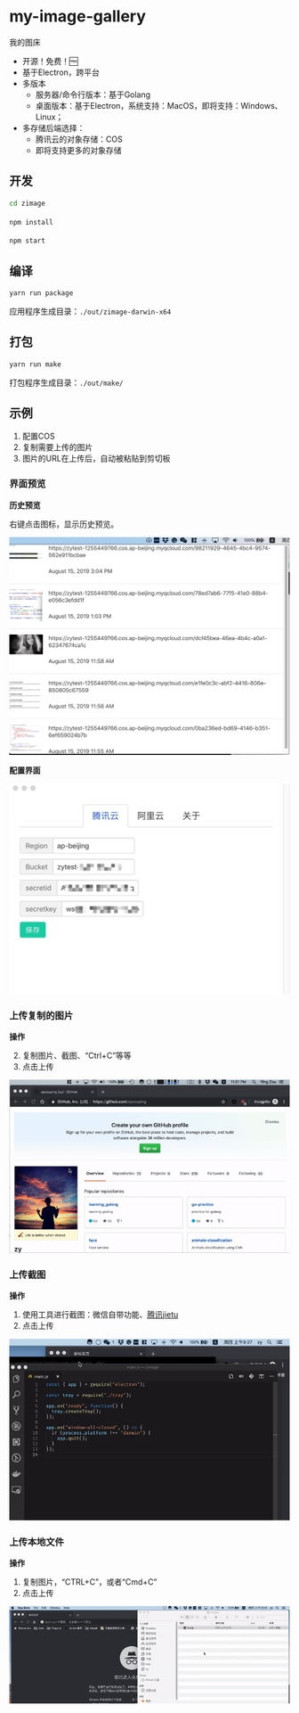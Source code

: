 # my-image-gallery

我的图床

- 开源！免费！🆓
- 基于Electron，跨平台
- 多版本
  - 服务器/命令行版本：基于Golang
  - 桌面版本：基于Electron，系统支持：MacOS，即将支持：Windows、Linux；
- 多存储后端选择：
  - 腾讯云的对象存储：COS
  - 即将支持更多的对象存储





## 开发



```bash
cd zimage

npm install

npm start
```



## 编译

```bash
yarn run package
```

应用程序生成目录：`./out/zimage-darwin-x64`

## 打包

```bash
yarn run make
```

打包程序生成目录：`./out/make/`

## 示例

1. 配置COS
2. 复制需要上传的图片
3. 图片的URL在上传后，自动被粘贴到剪切板



### 界面预览



**历史预览**

右键点击图标，显示历史预览。

![image-20190815154331469](./assets/history.jpg)



**配置界面**

![](assets/setting-ui.jpg)



### 上传复制的图片

**操作**

2. 复制图片、截图、“Ctrl+C”等等
3. 点击上传



![upload-image](./assets/upload-clipboard.gif)



### 上传截图

**操作**

1. 使用工具进行截图：微信自带功能、[腾讯jietu](https://jietu.qq.com/)
2. 点击上传



![jietu](./assets/upload-shotscreen.gif)



### 上传本地文件

**操作**

1. 复制图片，“CTRL+C”，或者“Cmd+C”
2. 点击上传



![upload-local-file](./assets/upload-localfs.gif)
